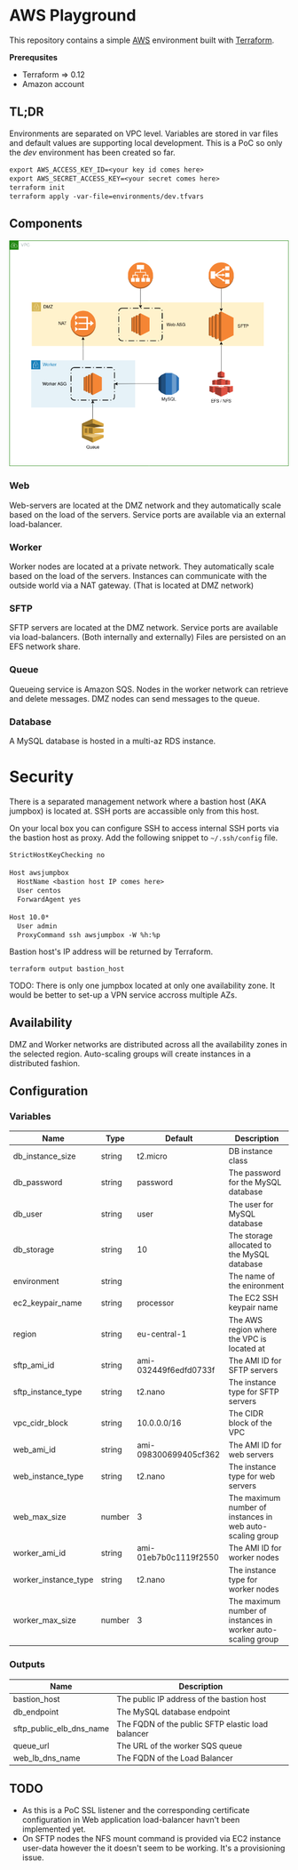 # AWS Playground

This repository contains a simple [AWS][aws] environment built with [Terraform][terraform].

**Prerequsites**

* Terraform => 0.12
* Amazon account

## TL;DR

Environments are separated on VPC level. Variables are stored in var files and default values are supporting local development. This is a PoC so only the *dev* environment has been created so far.

```
export AWS_ACCESS_KEY_ID=<your key id comes here>
export AWS_SECRET_ACCESS_KEY=<your secret comes here>
terraform init
terraform apply -var-file=environments/dev.tfvars
```

## Components

![Diagram](AWSPlayground.png)

### Web

Web-servers are located at the DMZ network and they automatically scale based on the load of the servers. Service ports are available via an external load-balancer.

### Worker

Worker nodes are located at a private network. They automatically scale based on the load of the servers. Instances can communicate with the outside world via a NAT gateway. (That is located at DMZ network)

### SFTP

SFTP servers are located at the DMZ network. Service ports are available via load-balancers. (Both internally and externally) Files are persisted on an EFS network share.

### Queue

Queueing service is Amazon SQS. Nodes in the worker network can retrieve and delete messages. DMZ nodes can send messages to the queue.

### Database

A MySQL database is hosted in a multi-az RDS instance.

# Security

There is a separated management network where a bastion host (AKA jumpbox) is located at. SSH ports are accassible only from this host.

On your local box you can configure SSH to access internal SSH ports via the bastion host as proxy. Add the following snippet to `~/.ssh/config` file.

```
StrictHostKeyChecking no

Host awsjumpbox
  HostName <bastion host IP comes here>
  User centos
  ForwardAgent yes

Host 10.0*
  User admin
  ProxyCommand ssh awsjumpbox -W %h:%p
```

Bastion host's IP address will be returned by Terraform.

```
terraform output bastion_host
```

TODO: There is only one jumpbox located at only one availability zone. It would be better to set-up a VPN service accross multiple AZs.

## Availability

DMZ and Worker networks are distributed across all the availability zones  in the selected region. Auto-scaling groups will create instances in a distributed fashion.

## Configuration

### Variables

| Name | Type | Default | Description |
|------|------|---------|-------------|
| db_instance_size | string | t2.micro | DB instance class |
| db_password | string | password | The password for the MySQL database |
| db_user | string | user | The user for MySQL database |
| db_storage | string | 10 | The storage allocated to the MySQL database |
| environment | string |  | The name of the enironment |
| ec2_keypair_name | string | processor | The EC2 SSH keypair name |
| region | string | eu-central-1 | The AWS region where the VPC is located at |
| sftp_ami_id | string | ami-032449f6edfd0733f | The AMI ID for SFTP servers |
| sftp_instance_type | string | t2.nano | The instance type for SFTP servers |
| vpc_cidr_block | string | 10.0.0.0/16 | The CIDR block of the VPC |
| web_ami_id | string | ami-098300699405cf362 | The AMI ID for web servers |
| web_instance_type | string | t2.nano | The instance type for web servers |
| web_max_size | number | 3 | The maximum number of instances in web auto-scaling group |
| worker_ami_id | string | ami-01eb7b0c1119f2550 | The AMI ID for worker nodes |
| worker_instance_type | string | t2.nano | The instance type for worker nodes |
| worker_max_size | number | 3 | The maximum number of instances in worker auto-scaling group |


### Outputs

| Name | Description |
|------|-------------|
| bastion_host | The public IP address of the bastion host |
| db_endpoint | The MySQL database endpoint |
| sftp_public_elb_dns_name | The FQDN of the public SFTP elastic load balancer |
| queue_url | The URL of the worker SQS queue |
| web_lb_dns_name | The FQDN of the Load Balancer |

## TODO

* As this is a PoC SSL listener and the corresponding certificate configuration in Web application load-balancer havn't been implemented yet.
* On SFTP nodes the NFS mount command is provided via EC2 instance user-data however the it doesn't seem to be working. It's a provisioning issue.


[aws]:              https://aws.amazon.com/
[terraform]:        https://www.terraform.io